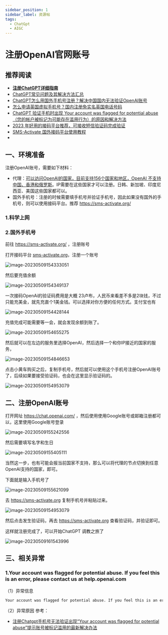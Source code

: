 ```yaml
---
sidebar_position: 1
sidebar_label: 资源帖
tags:
  - ChatGpt
  - AIGC
---
```



# 注册OpenAI官网账号

## 推荐阅读

- [**注册ChatGPT详细指南**](https://sms-activate.org/cn/info/ChatGPT)
- [ChatGPT常见问题及其解决方法汇总](https://blog.csdn.net/apple_51931783/article/details/130476452#comments_26368615)
- [ChatGPT怎么用国外手机号注册？解决中国国内无法验证OpenAI账号](https://www.chenweiliang.com/cwl-29546.html)
- [怎么申请英国虚拟手机号？国内注册免实名英国电话号码](https://www.chenweiliang.com/cwl-28676.html)
- [ChatGPT 验证手机时出现 Your account was flagged for potential abuse（您的帐户被标记为可能存在滥用行为）的原因和解决方法](https://laowangblog.com/chatgpt-your-account-was-flagged-for-potential-abuse.html)
- [2023 年好用的接码平台推荐，可接收短信验证码完成验证](https://laowangblog.com/recommended-sms-activate.html)
- [SMS-Activate 国外接码平台使用教程](https://www.11meigui.com/2023/sms-activate-usage.html)
-

## 一、环境准备

注册OpenAI账号，需要如下材料：

- 代理：[可以访问OpenAI的国家，目前支持156个国家和地区，OpenAI 不支持中国、香港和俄罗斯](https://uzbox.com/ai/not-available-openai.html)。IP需要在这些国家才可以注册。日韩、新加坡、印度尼西亚、美国这些国家都可以。
- 国外手机号：注册的时候需要填手机号并验证手机号，因此如果没有国外的手机号，则可以使用接码平台。推荐 <https://sms-activate.org/>

### 1.科学上网

### 2.国外手机号

前往 <https://sms-activate.org/> ，注册账号

打开接码平台 [sms-activate.org](https://sms-activate.org/?ref=2068197)，注册一个账号

![image-20230509154333051](./images/02-注册OpenAI官网账号/image-20230509154333051.png)

然后要充值余额

![image-20230509154349137](./images/02-注册OpenAI官网账号/image-20230509154349137.png)

一次接码OpenAi的验证码费用是大概 23卢布，人民币来看差不多是2块钱，不过只能充美金，就先充直个1美金钱。可以选择对你方便的任何方式。支付宝也有

![image-20230509154428144](./images/02-注册OpenAI官网账号/image-20230509154428144.png)

充值完成可能需要等一会，就会发现余额到账了。

![image-20230509154655275](./images/02-注册OpenAI官网账号/image-20230509154655275.png)

然后就可以在左边的服务里选择OpenAI，然后选择一个和你IP接近的国家的服务，

![image-20230509154846653](./images/02-注册OpenAI官网账号/image-20230509154846653.png)

点击小黄车购买之后，复制手机号，然后就可以使用这个手机号注册OpenAI账号了，后续如果要接受验证码，也会在这里显示验证码的。

![image-20230509154953079](./images/02-注册OpenAI官网账号/image-20230509154953079.png)

## 二、注册OpenAI账号

打开网址 <https://chat.openai.com/> ，然后使用使用Google账号或邮箱注册都可以，这里使用Google账号登录

![image-20230509155242556](./images/02-注册OpenAI官网账号/image-20230509155242556.png)

然后需要填写名字和生日

![image-20230509155405111](./images/02-注册OpenAI官网账号/image-20230509155405111.png)

当然这一步，也有可能会报当前国家不支持，那么可以将代理的节点切换到任意OpenAI支持的国家，即可。

下面就是输入手机号了

![image-20230509155621099](./images/02-注册OpenAI官网账号/image-20230509155621099.png)

去 <https://sms-activate.org> 复制手机号并粘贴过来。

![image-20230509154953079](./images/02-注册OpenAI官网账号/image-20230509154953079.png)

然后点击发生验证码，再去 <https://sms-activate.org> 查看验证码，并验证即可。

这样就注册完成了，可以开始ChatGPT 调教之旅了

![image-20230509161543996](./images/02-注册OpenAI官网账号/image-20230509161543996.png)





## 三、相关异常

### 1.Your account was flagged for potential abuse. If you feel this is an error, please contact us at help.openai.com

（1）异常信息

```bash
Your account was flagged for potential abuse. If you feel this is an error, please contact us at help.openai.com
```

（2）异常原因
参考：

- [注册Chatgpt手机号无法验证出现“Your account was flagged for potential abuse”提示账号被标记滥用的最新解决办法](https://blog.csdn.net/apple_51931783/article/details/130334758)
